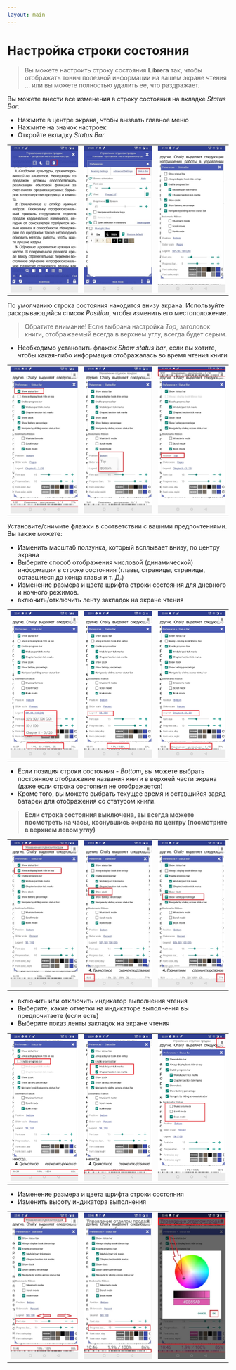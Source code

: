 ```yaml
---
layout: main
---
```


# Настройка строки состояния

> Вы можете настроить строку состояния **Librera** так, чтобы отображать тонны полезной информации на вашем экране чтения ... или вы можете полностью удалить ее, что раздражает.

Вы можете внести все изменения в строку состояния на вкладке _Status Bar_:
* Нажмите в центре экрана, чтобы вызвать главное меню
* Нажмите на значок настроек
* Откройте вкладку _Status Bar_

||||
|-|-|-|
|![](1.jpg)|![](2.jpg)|![](3.jpg)|

По умолчанию строка состояния находится внизу экрана. Используйте раскрывающийся список _Position_, чтобы изменить его местоположение.
> Обратите внимание! Если выбрана настройка _Top_, заголовок книги, отображаемый всегда в верхнем углу, всегда будет серым.
* Необходимо установить флажок _Show status bar_, если вы хотите, чтобы какая-либо информация отображалась во время чтения книги

||||
|-|-|-|
|![](20.jpg)|![](22.jpg)|![](21.jpg)|

Установите/снимите флажки в соответствии с вашими предпочтениями. Вы также можете:
* Изменить масштаб ползунка, который всплывает внизу, по центру экрана
* Выберите способ отображения числовой (динамической) информации в строке состояния (главы, страницы, страницы, оставшиеся до конца главы и т. Д.)
* Изменение размера и цвета шрифта строки состояния для дневного и ночного режимов.
* включить/отключить ленту закладок на экране чтения

||||
|-|-|-|
|![](30.jpg)|![](31.jpg)|![](32.jpg)|

* Если позиция строки состояния - _Bottom_, вы можете выбрать постоянное отображение названия книги в верхней части экрана (даже если строка состояния не отображается)
* Кроме того, вы можете выбрать текущее время и оставшийся заряд батареи для отображения со статусом книги.
> **Если строка состояния выключена, вы всегда можете посмотреть на часы, коснувшись экрана по центру (посмотрите в верхнем левом углу)**
 
||||
|-|-|-|
|![](40.jpg)|![](41.jpg)|![](42.jpg)|

* включить или отключить индикатор выполнения чтения
* Выберите, какие отметки на индикаторе выполнения вы предпочитаете (если есть)
* Выберите показ ленты закладок на экране чтения

||||
|-|-|-|
|![](50.jpg)|![](51.jpg)|![](52.jpg)|

* Изменение размера и цвета шрифта строки состояния
* Изменить высоту индикатора выполнения

||||
|-|-|-|
|![](60.jpg)|![](61.jpg)|![](622.jpg)|
